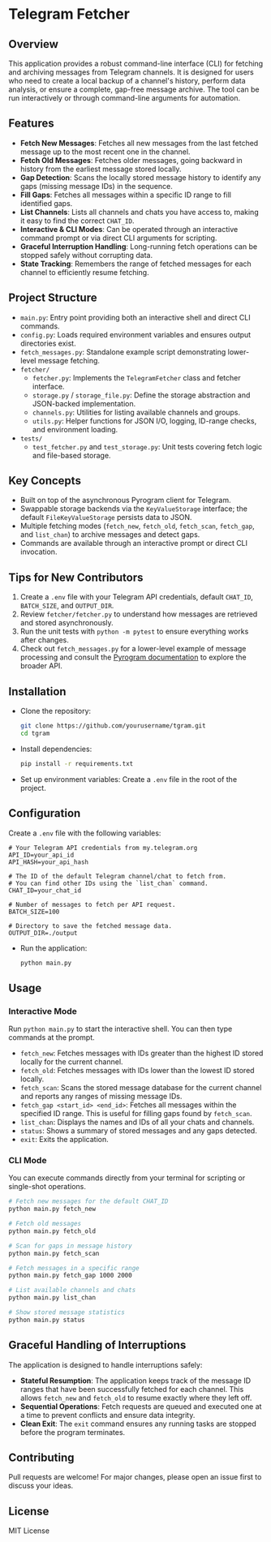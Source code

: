 # Telegram Fetcher

## Overview

This application provides a robust command-line interface (CLI) for fetching and archiving messages from Telegram channels. It is designed for users who need to create a local backup of a channel's history, perform data analysis, or ensure a complete, gap-free message archive. The tool can be run interactively or through command-line arguments for automation.

## Features

- **Fetch New Messages**: Fetches all new messages from the last fetched message up to the most recent one in the channel.
- **Fetch Old Messages**: Fetches older messages, going backward in history from the earliest message stored locally.
- **Gap Detection**: Scans the locally stored message history to identify any gaps (missing message IDs) in the sequence.
- **Fill Gaps**: Fetches all messages within a specific ID range to fill identified gaps.
- **List Channels**: Lists all channels and chats you have access to, making it easy to find the correct `CHAT_ID`.
- **Interactive & CLI Modes**: Can be operated through an interactive command prompt or via direct CLI arguments for scripting.
- **Graceful Interruption Handling**: Long-running fetch operations can be stopped safely without corrupting data.
- **State Tracking**: Remembers the range of fetched messages for each channel to efficiently resume fetching.

## Project Structure

- `main.py`: Entry point providing both an interactive shell and direct CLI commands.
- `config.py`: Loads required environment variables and ensures output directories exist.
- `fetch_messages.py`: Standalone example script demonstrating lower-level message fetching.
- `fetcher/`
  - `fetcher.py`: Implements the `TelegramFetcher` class and fetcher interface.
  - `storage.py` / `storage_file.py`: Define the storage abstraction and JSON-backed implementation.
  - `channels.py`: Utilities for listing available channels and groups.
  - `utils.py`: Helper functions for JSON I/O, logging, ID-range checks, and environment loading.
- `tests/`
  - `test_fetcher.py` and `test_storage.py`: Unit tests covering fetch logic and file-based storage.

## Key Concepts

- Built on top of the asynchronous Pyrogram client for Telegram.
- Swappable storage backends via the `KeyValueStorage` interface; the default `FileKeyValueStorage` persists data to JSON.
- Multiple fetching modes (`fetch_new`, `fetch_old`, `fetch_scan`, `fetch_gap`, and `list_chan`) to archive messages and detect gaps.
- Commands are available through an interactive prompt or direct CLI invocation.

## Tips for New Contributors

1. Create a `.env` file with your Telegram API credentials, default `CHAT_ID`, `BATCH_SIZE`, and `OUTPUT_DIR`.
2. Review `fetcher/fetcher.py` to understand how messages are retrieved and stored asynchronously.
3. Run the unit tests with `python -m pytest` to ensure everything works after changes.
4. Check out `fetch_messages.py` for a lower-level example of message processing and consult the [Pyrogram documentation](https://docs.pyrogram.org/) to explore the broader API.

## Installation

- Clone the repository:

   ```bash
   git clone https://github.com/yourusername/tgram.git
   cd tgram
   ```

- Install dependencies:

   ```bash
   pip install -r requirements.txt
   ```

- Set up environment variables: Create a `.env` file in the root of the project.

## Configuration

Create a `.env` file with the following variables:

```env
# Your Telegram API credentials from my.telegram.org
API_ID=your_api_id
API_HASH=your_api_hash

# The ID of the default Telegram channel/chat to fetch from.
# You can find other IDs using the `list_chan` command.
CHAT_ID=your_chat_id

# Number of messages to fetch per API request.
BATCH_SIZE=100

# Directory to save the fetched message data.
OUTPUT_DIR=./output
```

- Run the application:

   ```bash
   python main.py
   ```

## Usage

### Interactive Mode

Run `python main.py` to start the interactive shell. You can then type commands at the prompt.

- `fetch_new`: Fetches messages with IDs greater than the highest ID stored locally for the current channel.
- `fetch_old`: Fetches messages with IDs lower than the lowest ID stored locally.
- `fetch_scan`: Scans the stored message database for the current channel and reports any ranges of missing message IDs.
- `fetch_gap <start_id> <end_id>`: Fetches all messages within the specified ID range. This is useful for filling gaps found by `fetch_scan`.
- `list_chan`: Displays the names and IDs of all your chats and channels.
- `status`: Shows a summary of stored messages and any gaps detected.
- `exit`: Exits the application.

### CLI Mode

You can execute commands directly from your terminal for scripting or single-shot operations.

```bash
# Fetch new messages for the default CHAT_ID
python main.py fetch_new

# Fetch old messages
python main.py fetch_old

# Scan for gaps in message history
python main.py fetch_scan

# Fetch messages in a specific range
python main.py fetch_gap 1000 2000

# List available channels and chats
python main.py list_chan

# Show stored message statistics
python main.py status
```

## Graceful Handling of Interruptions

The application is designed to handle interruptions safely:

- **Stateful Resumption**: The application keeps track of the message ID ranges that have been successfully fetched for each channel. This allows `fetch_new` and `fetch_old` to resume exactly where they left off.
- **Sequential Operations**: Fetch requests are queued and executed one at a time to prevent conflicts and ensure data integrity.
- **Clean Exit**: The `exit` command ensures any running tasks are stopped before the program terminates.

## Contributing

Pull requests are welcome! For major changes, please open an issue first to discuss your ideas.

## License

MIT License
